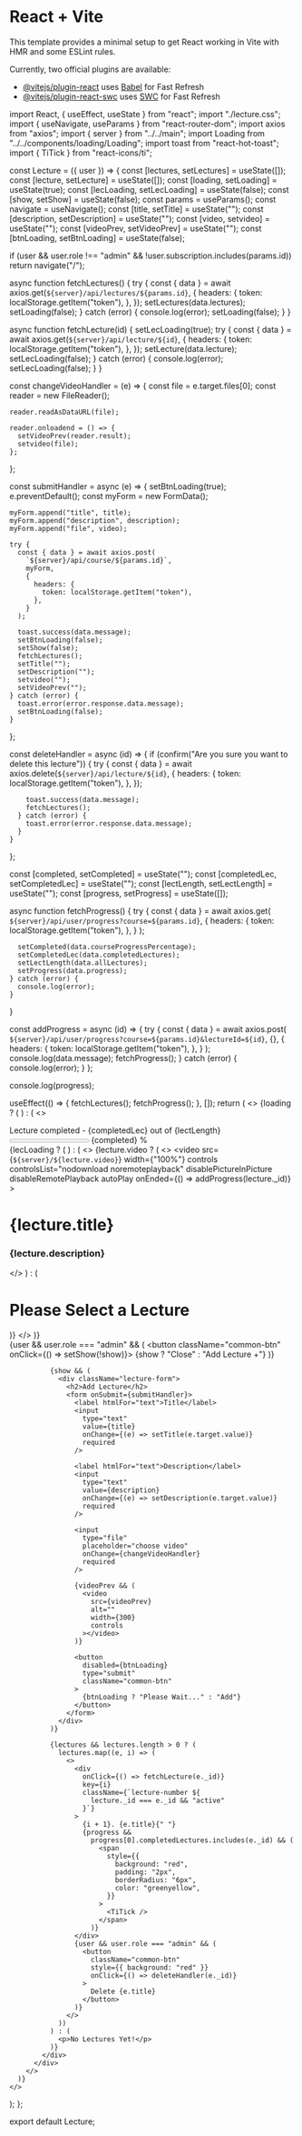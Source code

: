 # React + Vite

This template provides a minimal setup to get React working in Vite with HMR and some ESLint rules.

Currently, two official plugins are available:

- [@vitejs/plugin-react](https://github.com/vitejs/vite-plugin-react/blob/main/packages/plugin-react/README.md) uses [Babel](https://babeljs.io/) for Fast Refresh
- [@vitejs/plugin-react-swc](https://github.com/vitejs/vite-plugin-react-swc) uses [SWC](https://swc.rs/) for Fast Refresh





import React, { useEffect, useState } from "react";
import "./lecture.css";
import { useNavigate, useParams } from "react-router-dom";
import axios from "axios";
import { server } from "../../main";
import Loading from "../../components/loading/Loading";
import toast from "react-hot-toast";
import { TiTick } from "react-icons/ti";

const Lecture = ({ user }) => {
  const [lectures, setLectures] = useState([]);
  const [lecture, setLecture] = useState([]);
  const [loading, setLoading] = useState(true);
  const [lecLoading, setLecLoading] = useState(false);
  const [show, setShow] = useState(false);
  const params = useParams();
  const navigate = useNavigate();
  const [title, setTitle] = useState("");
  const [description, setDescription] = useState("");
  const [video, setvideo] = useState("");
  const [videoPrev, setVideoPrev] = useState("");
  const [btnLoading, setBtnLoading] = useState(false);

  if (user && user.role !== "admin" && !user.subscription.includes(params.id))
    return navigate("/");

  async function fetchLectures() {
    try {
      const { data } = await axios.get(`${server}/api/lectures/${params.id}`, {
        headers: {
          token: localStorage.getItem("token"),
        },
      });
      setLectures(data.lectures);
      setLoading(false);
    } catch (error) {
      console.log(error);
      setLoading(false);
    }
  }

  async function fetchLecture(id) {
    setLecLoading(true);
    try {
      const { data } = await axios.get(`${server}/api/lecture/${id}`, {
        headers: {
          token: localStorage.getItem("token"),
        },
      });
      setLecture(data.lecture);
      setLecLoading(false);
    } catch (error) {
      console.log(error);
      setLecLoading(false);
    }
  }

  const changeVideoHandler = (e) => {
    const file = e.target.files[0];
    const reader = new FileReader();

    reader.readAsDataURL(file);

    reader.onloadend = () => {
      setVideoPrev(reader.result);
      setvideo(file);
    };
  };

  const submitHandler = async (e) => {
    setBtnLoading(true);
    e.preventDefault();
    const myForm = new FormData();

    myForm.append("title", title);
    myForm.append("description", description);
    myForm.append("file", video);

    try {
      const { data } = await axios.post(
        `${server}/api/course/${params.id}`,
        myForm,
        {
          headers: {
            token: localStorage.getItem("token"),
          },
        }
      );

      toast.success(data.message);
      setBtnLoading(false);
      setShow(false);
      fetchLectures();
      setTitle("");
      setDescription("");
      setvideo("");
      setVideoPrev("");
    } catch (error) {
      toast.error(error.response.data.message);
      setBtnLoading(false);
    }
  };

  const deleteHandler = async (id) => {
    if (confirm("Are you sure you want to delete this lecture")) {
      try {
        const { data } = await axios.delete(`${server}/api/lecture/${id}`, {
          headers: {
            token: localStorage.getItem("token"),
          },
        });

        toast.success(data.message);
        fetchLectures();
      } catch (error) {
        toast.error(error.response.data.message);
      }
    }
  };

  const [completed, setCompleted] = useState("");
  const [completedLec, setCompletedLec] = useState("");
  const [lectLength, setLectLength] = useState("");
  const [progress, setProgress] = useState([]);

  async function fetchProgress() {
    try {
      const { data } = await axios.get(
        `${server}/api/user/progress?course=${params.id}`,
        {
          headers: {
            token: localStorage.getItem("token"),
          },
        }
      );

      setCompleted(data.courseProgressPercentage);
      setCompletedLec(data.completedLectures);
      setLectLength(data.allLectures);
      setProgress(data.progress);
    } catch (error) {
      console.log(error);
    }
  }

  const addProgress = async (id) => {
    try {
      const { data } = await axios.post(
        `${server}/api/user/progress?course=${params.id}&lectureId=${id}`,
        {},
        {
          headers: {
            token: localStorage.getItem("token"),
          },
        }
      );
      console.log(data.message);
      fetchProgress();
    } catch (error) {
      console.log(error);
    }
  };

  console.log(progress);

  useEffect(() => {
    fetchLectures();
    fetchProgress();
  }, []);
  return (
    <>
      {loading ? (
        <Loading />
      ) : (
        <>
          <div className="progress">
            Lecture completed - {completedLec} out of {lectLength} <br />
            <progress value={completed} max={100}></progress> {completed} %
          </div>
          <div className="lecture-page">
            <div className="left">
              {lecLoading ? (
                <Loading />
              ) : (
                <>
                  {lecture.video ? (
                    <>
                      <video
                        src={`${server}/${lecture.video}`}
                        width={"100%"}
                        controls
                        controlsList="nodownload noremoteplayback"
                        disablePictureInPicture
                        disableRemotePlayback
                        autoPlay
                        onEnded={() => addProgress(lecture._id)}
                      ></video>
                      <h1>{lecture.title}</h1>
                      <h3>{lecture.description}</h3>
                    </>
                  ) : (
                    <h1>Please Select a Lecture</h1>
                  )}
                </>
              )}
            </div>
            <div className="right">
              {user && user.role === "admin" && (
                <button className="common-btn" onClick={() => setShow(!show)}>
                  {show ? "Close" : "Add Lecture +"}
                </button>
              )}

              {show && (
                <div className="lecture-form">
                  <h2>Add Lecture</h2>
                  <form onSubmit={submitHandler}>
                    <label htmlFor="text">Title</label>
                    <input
                      type="text"
                      value={title}
                      onChange={(e) => setTitle(e.target.value)}
                      required
                    />

                    <label htmlFor="text">Description</label>
                    <input
                      type="text"
                      value={description}
                      onChange={(e) => setDescription(e.target.value)}
                      required
                    />

                    <input
                      type="file"
                      placeholder="choose video"
                      onChange={changeVideoHandler}
                      required
                    />

                    {videoPrev && (
                      <video
                        src={videoPrev}
                        alt=""
                        width={300}
                        controls
                      ></video>
                    )}

                    <button
                      disabled={btnLoading}
                      type="submit"
                      className="common-btn"
                    >
                      {btnLoading ? "Please Wait..." : "Add"}
                    </button>
                  </form>
                </div>
              )}

              {lectures && lectures.length > 0 ? (
                lectures.map((e, i) => (
                  <>
                    <div
                      onClick={() => fetchLecture(e._id)}
                      key={i}
                      className={`lecture-number ${
                        lecture._id === e._id && "active"
                      }`}
                    >
                      {i + 1}. {e.title}{" "}
                      {progress &&
                        progress[0].completedLectures.includes(e._id) && (
                          <span
                            style={{
                              background: "red",
                              padding: "2px",
                              borderRadius: "6px",
                              color: "greenyellow",
                            }}
                          >
                            <TiTick />
                          </span>
                        )}
                    </div>
                    {user && user.role === "admin" && (
                      <button
                        className="common-btn"
                        style={{ background: "red" }}
                        onClick={() => deleteHandler(e._id)}
                      >
                        Delete {e.title}
                      </button>
                    )}
                  </>
                ))
              ) : (
                <p>No Lectures Yet!</p>
              )}
            </div>
          </div>
        </>
      )}
    </>
  );
};

export default Lecture;
